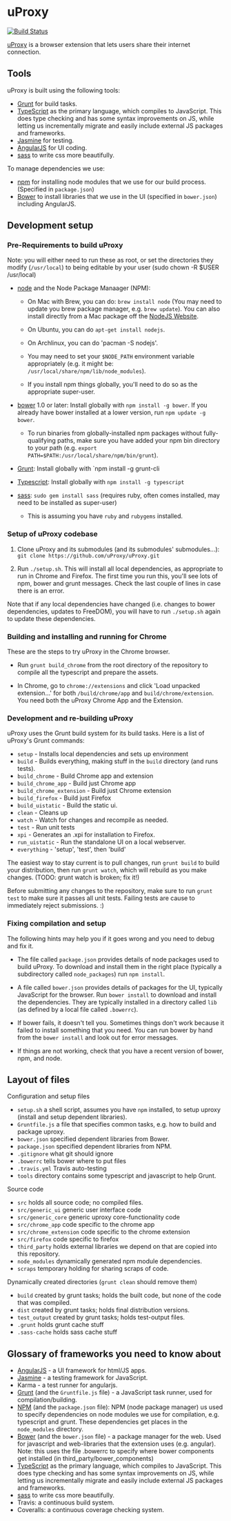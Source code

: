# uProxy

[![Build Status](https://magnum.travis-ci.com/uProxy/uProxy.svg?token=HiP4RTme8LSvyrP9kNJq&branch=master)](https://magnum.travis-ci.com/uProxy/uProxy)

[uProxy](uproxy.org) is a browser extension that lets users share their internet connection.

## Tools

uProxy is built using the following tools:
 - [Grunt](http://gruntjs.com/) for build tasks.
 - [TypeScript](http://www.typescriptlang.org/) as the primary language, which
   compiles to JavaScript. This does type checking and has some syntax
   improvements on JS, while letting us incrementally migrate and easily include external JS packages and frameworks.
 - [Jasmine](http://pivotal.github.io/jasmine/) for testing.
 - [AngularJS](http://angularjs.org) for UI coding.
 - [sass](http://sass-lang.com/) to write css more beautifully.

To manage dependencies we use:
 - [npm](https://www.npmjs.org/) for installing node modules that we use for our build process.  (Specified in `package.json`)
 - [Bower](http://bower.io) to install libraries that we use in the UI
   (specified in `bower.json`) including AngularJS.


## Development setup

### Pre-Requirements to build uProxy

Note: you will either need to run these as root, or set the directories they
modify (`/usr/local`) to being editable by your user (sudo chown -R $USER /usr/local)

- [node](http://nodejs.org/) and the Node Package Manaager (NPM):

    - On Mac with Brew, you can do: `brew install node` (You may need to update you brew package manager, e.g. `brew update`). You can also install directly from a Mac package off the [NodeJS Website](http://nodejs.org/).

    - On Ubuntu, you can do `apt-get install nodejs`.

    - On Archlinux, you can do 'pacman -S nodejs'.

    - You may need to set your `$NODE_PATH` environment variable appropriately
      (e.g. it might be: `/usr/local/share/npm/lib/node_modules`).

    - If you install npm things globally, you'll need to do so as the
      appropriate super-user.

- [bower](http://bower.io/) 1.0 or later: Install globally with `npm install -g bower`. If you already have bower installed at a lower version, run `npm update -g bower`.

    - To run binaries from globally-installed npm packages without
      fully-qualifying paths, make sure you have added your npm bin directory to your path (e.g. `export PATH=$PATH:/usr/local/share/npm/bin/grunt`).

- [Grunt](http://gruntjs.com/): Install globally with `npm install -g grunt-cli

- [Typescript](http://www.typescriptlang.org/): Install globally with  `npm install -g typescript`

- [sass](http://sass-lang.com/):
  `sudo gem install sass` (requires ruby, often comes installed, may need to be installed as super-user)

    - This is assuming you have `ruby` and `rubygems` installed.


### Setup of uProxy codebase

1. Clone uProxy and its submodules (and its submodules' submodules...):
`git clone https://github.com/uProxy/uProxy.git`

2. Run `./setup.sh`. This will install all local dependencies,
as appropriate to run in Chrome and Firefox. The first time you run this, you'll see lots of npm, bower and grunt messages. Check the last couple of lines in case there is an error.

Note that if any local dependencies have changed (i.e. changes to bower dependencies, updates to FreeDOM), you will have to run `./setup.sh` again to update these dependencies.


### Building and installing and running for Chrome

These are the steps to try uProxy in the Chrome browser.

- Run `grunt build_chrome` from the root directory of the repository to compile
  all the typescript and prepare the assets.

- In Chrome, go to `chrome://extensions` and click 'Load unpacked extension...' for both `/build/chrome/app` and `build/chrome/extension`. You need both the uProxy Chrome App and the Extension.


### Development and re-building uProxy

uProxy uses the Grunt build system for its build tasks. Here is a list
of uProxy's Grunt commands:

 *  `setup` - Installs local dependencies and sets up environment
 *  `build` - Builds everything, making stuff in the `build` directory (and runs tests).
   *  `build_chrome` - Build Chrome app and extension
   *  `build_chrome_app` - Build just Chrome app
   *  `build_chrome_extension` - Build just Chrome extension
   *  `build_firefox` - Build just Firefox
   *  `build_uistatic` - Build the static ui.
 *  `clean` - Cleans up
 *  `watch` - Watch for changes and recompile as needed.
 *  `test` - Run unit tests
 *  `xpi` - Generates an .xpi for installation to Firefox.
 *  `run_uistatic` - Run the standalone UI on a local webserver.
 *  `everything` - 'setup', 'test', then 'build'

The easiest way to stay current is to pull changes, run `grunt build` to build
your distribution, then run `grunt watch`, which will rebuild as you make changes. (TODO: grunt watch is broken; fix it!)

Before submitting any changes to the repository, make sure to run `grunt test`
to make sure it passes all unit tests. Failing tests are cause to immediately
reject submissions. :)


### Fixing compilation and setup

The following hints may help you if it goes wrong and you need to debug and fix it.

- The file called `package.json` provides details of node packages used to build uProxy. To download and install them in the right place (typically a subdirectory called `node_packages`) run `npm install`.

- A file called `bower.json` provides details of packages for the UI, typically JavaScript for the browser. Run `bower install` to download and install the dependencies. They are typically installed in a directory called `lib` (as defined by a local file called `.bowerrc`).

- If bower fails, it doesn't tell you. Sometimes things don't work because it failed to install something that you need. You can run bower by hand from the `bower install` and look out for error messages.

- If things are not working, check that you have a recent version of bower, npm, and node.


## Layout of files

Configuration and setup files
 * `setup.sh` a shell script, assumes you have `npm` installed, to setup uproxy (install and setup dependent libraries).
 * `Gruntfile.js` a file that specifies common tasks, e.g. how to build and package uproxy.
 * `bower.json` specified dependent libraries from Bower.
 * `package.json` specified dependent libraries from NPM.
 * `.gitignore` what git should ignore
 * `.bowerrc` tells bower where to put files
 * `.travis.yml` Travis auto-testing
* `tools` directory contains some typescript and javascript to help Grunt.

Source code
 * `src` holds all source code; no compiled files.
 * `src/generic_ui` generic user interface code
 * `src/generic_core` generic uproxy core-functionality code
 * `src/chrome_app` code specific to the chrome app
 * `src/chrome_extension` code specific to the chrome extension
 * `src/firefox` code specific to firefox
 * `third_party` holds external libraries we depend on that are copied into this repository.
 * `node_modules` dynamically generated npm module dependencies.
 * `scraps` temporary holding for sharing scraps of code.

Dynamically created directories (`grunt clean` should remove them)
 * `build` created by grunt tasks; holds the built code, but none of the code that was compiled.
 * `dist` created by grunt tasks; holds final distribution versions.
 * `test_output` created by grunt tasks; holds test-output files.
 * `.grunt` holds grunt cache stuff
 * `.sass-cache` holds sass cache stuff

## Glossary of frameworks you need to know about

 * [AngularJS](http://angularjs.org) - a UI framework for html/JS apps.
 * [Jasmine](http://pivotal.github.io/jasmine/) - a testing framework for JavaScript.
 * Karma - a test runner for angularjs.
 * [Grunt](http://gruntjs.com/) (and the `Gruntfile.js` file) - a JavaScript task runner, used for compilation/building.
 * [NPM](https://www.npmjs.org/) (and the `package.json` file): NPM (node package manager) us used to specify dependencies on node modules we use for compilation, e.g. typescript and grunt. These dependencies get places in the `node_modules` directory.
 * [Bower](http://bower.io) (and the `bower.json` file) - a package manager for the web. Used for javascript and web-libraries that the extension uses (e.g. angular). Note: this uses the file .bowerrc to specify where bower components get installed (in third_party/bower_components)
 * [TypeScript](http://www.typescriptlang.org/) as the primary language, which compiles to JavaScript. This does type checking and has some syntax improvements on JS, while letting us incrementally migrate and easily include external JS packages and frameworks.
 * [sass](http://sass-lang.com/) to write css more beautifully.
 * Travis: a continuous build system.
 * Coveralls: a continuous coverage checking system.
